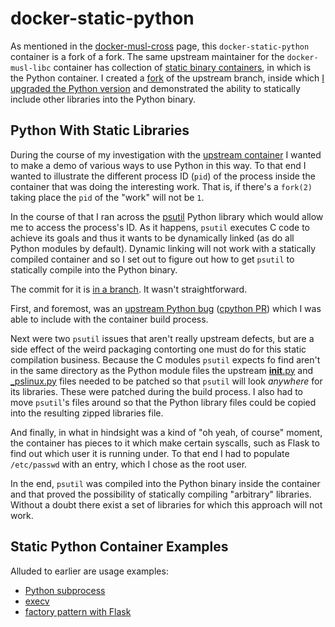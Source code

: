 # docker-static-python

As mentioned in the [docker-musl-cross](./docker-musl-cross.html) page, this `docker-static-python` container is a fork of a fork. The same upstream maintainer for the `docker-musl-libc` container has collection of [static binary containers](https://github.com/andrew-d/static-binaries), in which is the Python container. I created a [fork](https://github.com/lisa/static-binaries) of the upstream branch, inside which [I upgraded the Python version](https://github.com/lisa/static-binaries/tree/update-python-version) and demonstrated the ability to statically include other libraries into the Python binary.

## Python With Static Libraries

During the course of my investigation with the [upstream container](https://github.com/andrew-d/static-binaries) I wanted to make a demo of various ways to use Python in this way. To that end I wanted to illustrate the different process ID (`pid`) of the process inside the container that was doing the interesting work. That is, if there's a `fork(2)` taking place the `pid` of the "work" will not be `1`.

In the course of that I ran across the [psutil](https://github.com/giampaolo/psutil) Python library which would allow me to access the process's ID. As it happens, `psutil` executes C code to achieve its goals and thus it wants to be dynamically linked (as do all Python modules by default). Dynamic linking will not work with a statically compiled container and so I set out to figure out how to get `psutil` to statically compile into the Python binary.

The commit for it is [in a branch](https://github.com/lisa/static-binaries/commit/c1536cc8a80461c3f41538170a39da0ed5255535). It wasn't straightforward.

First, and foremost, was an [upstream Python bug](https://bugs.python.org/issue7938) ([cpython PR](https://github.com/python/cpython/pull/4338)) which I was able to include with the container build process.

Next were two `psutil` issues that aren't really upstream defects, but are a side effect of the weird packaging contorting one must do for this static compilation business. Because the C modules `psutil` expects fo find aren't in the same directory as the Python module files the upstream [__init__.py](https://github.com/giampaolo/psutil/blob/91b0d9c05d5781d3cf6594f2a3660ee897be0345/psutil/__init__.py#L99) and [\_pslinux.py](https://github.com/giampaolo/psutil/blob/91b0d9c05d5781d3cf6594f2a3660ee897be0345/psutil/_pslinux.py#L26-L27) files needed to be patched so that `psutil` will look _anywhere_ for its libraries. These were patched during the build process. I also had to move `psutil`'s files around so that the Python library files could be copied into the resulting zipped libraries file.

And finally, in what in hindsight was a kind of "oh yeah, of course" moment, the container has pieces to it which make certain syscalls, such as Flask to find out which user it is running under. To that end I had to populate `/etc/passwd` with an entry, which I chose as the root user.

In the end, `psutil` was compiled into the Python binary inside the container and that proved the possibility of statically compiling "arbitrary" libraries. Without a doubt there exist a set of libraries for which this approach will not work.

## Static Python Container Examples

Alluded to earlier are usage examples:

* [Python subprocess](https://github.com/lisa/docker-sample-static-python/tree/master/subprocess)
* [execv](https://github.com/lisa/docker-sample-static-python/tree/master/execv)
* [factory pattern with Flask](https://github.com/lisa/docker-sample-static-python/tree/master/factory)
